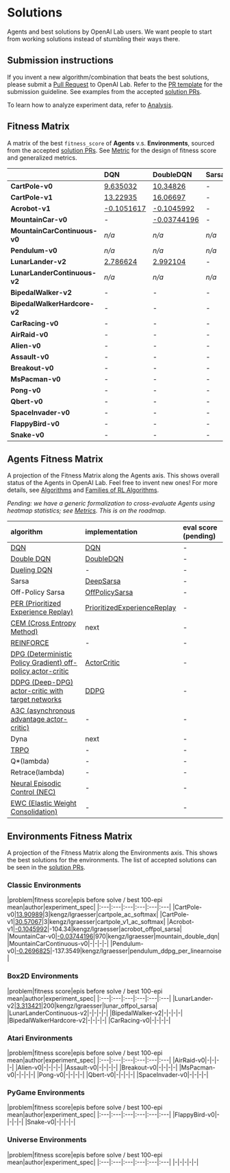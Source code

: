 # <a name="solutions"></a>Solutions

Agents and best solutions by OpenAI Lab users. We want people to start from working solutions instead of stumbling their ways there.

## Submission instructions

If you invent a new algorithm/combination that beats the best solutions, please submit a [Pull Request](https://github.com/kengz/openai_lab/pulls) to OpenAI Lab. Refer to the [PR template](https://github.com/kengz/openai_lab/blob/master/.github/PULL_REQUEST_TEMPLATE.md) for the submission guideline. See examples from the accepted [solution PRs](https://github.com/kengz/openai_lab/pulls?q=is%3Apr+label%3Asolution+is%3Aclosed).

To learn how to analyze experiment data, refer to [Analysis](#analysis).


## <a name="fitness-matrix"></a>Fitness Matrix

A matrix of the best `fitness_score` of **Agents** v.s. **Environments**, sourced from the accepted [solution PRs](https://github.com/kengz/openai_lab/pulls?q=is%3Apr+label%3Asolution+is%3Aclosed). See [Metric](#metrics) for the design of fitness score and generalized metrics.

||DQN|DoubleDQN|Sarsa|OffPolicySarsa|ActorCritic|DDPG|
|:---|:---|:---|:---|:---|:---|:---|
|**CartPole-v0**|[9.635032](https://github.com/kengz/openai_lab/pull/73)|[10.34826](https://github.com/kengz/openai_lab/pull/78)|-|[12.98525](https://github.com/kengz/openai_lab/pull/91)|[13.90989](https://github.com/kengz/openai_lab/pull/123)|-|
|**CartPole-v1**|[13.22935](https://github.com/kengz/openai_lab/pull/80)|[16.06697](https://github.com/kengz/openai_lab/pull/82)|-|[18.91624](https://github.com/kengz/openai_lab/pull/107)|[30.57067](https://github.com/kengz/openai_lab/pull/124)|-|
|**Acrobot-v1**|[-0.1051617](https://github.com/kengz/openai_lab/pull/94)|[-0.1045992](https://github.com/kengz/openai_lab/pull/98)|-|[-0.1127294](https://github.com/kengz/openai_lab/pull/97)|[-0.1175654](https://github.com/kengz/openai_lab/pull/128)|-|
|**MountainCar-v0**|-|[-0.03744196](https://github.com/kengz/openai_lab/pull/117)|-|-|-|-|
|**MountainCarContinuous-v0**|*n/a*|*n/a*|*n/a*|*n/a*|-|-|
|**Pendulum-v0**|*n/a*|*n/a*|*n/a*|*n/a*|-|[-0.2696825](https://github.com/kengz/openai_lab/pull/130)|
|**LunarLander-v2**|[2.786624](https://github.com/kengz/openai_lab/pull/84)|[2.992104](https://github.com/kengz/openai_lab/pull/87)|-|[3.313421](https://github.com/kengz/openai_lab/pull/96)|-|-|
|**LunarLanderContinuous-v2**|*n/a*|*n/a*|*n/a*|*n/a*|-|-|
|**BipedalWalker-v2**|-|-|-|-|-|-|
|**BipedalWalkerHardcore-v2**|-|-|-|-|-|-|
|**CarRacing-v0**|-|-|-|-|-|-|
|**AirRaid-v0**|-|-|-|-|-|-|
|**Alien-v0**|-|-|-|-|-|-|
|**Assault-v0**|-|-|-|-|-|-|
|**Breakout-v0**|-|-|-|-|-|-|
|**MsPacman-v0**|-|-|-|-|-|-|
|**Pong-v0**|-|-|-|-|-|-|
|**Qbert-v0**|-|-|-|-|-|-|
|**SpaceInvader-v0**|-|-|-|-|-|-|
|**FlappyBird-v0**|-|-|-|-|-|-|
|**Snake-v0**|-|-|-|-|-|-|


## <a name="agents-matrix"></a>Agents Fitness Matrix

A projection of the Fitness Matrix along the Agents axis. This shows overall status of the Agents in OpenAI Lab. Feel free to invent new ones! For more details, see [Algorithms](#algorithms) and [Families of RL Algorithms](#families).

_Pending: we have a generic formalization to cross-evaluate Agents using heatmap statistics; see [Metrics](#metrics). This is on the roadmap._

|algorithm|implementation|eval score (pending)|
|:---|:---|:---|
|[DQN](https://arxiv.org/abs/1312.5602)|[DQN](https://github.com/kengz/openai_lab/blob/master/rl/agent/dqn.py)|-|
|[Double DQN](https://arxiv.org/abs/1509.06461)|[DoubleDQN](https://github.com/kengz/openai_lab/blob/master/rl/agent/double_dqn.py)|-|
|[Dueling DQN](https://arxiv.org/abs/1511.06581)|-|-|
|Sarsa|[DeepSarsa](https://github.com/kengz/openai_lab/blob/master/rl/agent/deep_sarsa.py)|-|
|Off-Policy Sarsa|[OffPolicySarsa](https://github.com/kengz/openai_lab/blob/master/rl/agent/offpol_sarsa.py)|-|
|[PER (Prioritized Experience Replay)](https://arxiv.org/abs/1511.05952)|[PrioritizedExperienceReplay](https://github.com/kengz/openai_lab/blob/master/rl/memory/prioritized_exp_replay.py)|-|
|[CEM (Cross Entropy Method)](https://en.wikipedia.org/wiki/Cross-entropy_method)|next|-|
|[REINFORCE](http://incompleteideas.net/sutton/williams-92.pdf)|-|-|
|[DPG (Deterministic Policy Gradient) off-policy actor-critic](http://jmlr.org/proceedings/papers/v32/silver14.pdf)|[ActorCritic](https://github.com/kengz/openai_lab/blob/master/rl/agent/actor_critic.py)|-|
|[DDPG (Deep-DPG) actor-critic with target networks](https://arxiv.org/abs/1509.02971)|[DDPG](https://github.com/kengz/openai_lab/blob/master/rl/agent/ddpg.py)|-|
|[A3C (asynchronous advantage actor-critic)](https://arxiv.org/pdf/1602.01783.pdf)|-|-|
|Dyna|next|-|
|[TRPO](https://arxiv.org/abs/1502.05477)|-|-|
|Q*(lambda)|-|-|
|Retrace(lambda)|-|-|
|[Neural Episodic Control (NEC)](https://arxiv.org/abs/1703.01988)|-|-|
|[EWC (Elastic Weight Consolidation)](https://arxiv.org/abs/1612.00796)|-|-|


## <a name="environments-matrix"></a>Environments Fitness Matrix

A projection of the Fitness Matrix along the Environments axis. This shows the best solutions for the environments. The list of accepted solutions can be seen in the [solution PRs](https://github.com/kengz/openai_lab/pulls?q=is%3Apr+label%3Asolution+is%3Aclosed).


### Classic Environments

|problem|fitness score|epis before solve / best 100-epi mean|author|experiment_spec|
|:---|:---|:---|:---|:---|:---|
|CartPole-v0|[13.90989](https://github.com/kengz/openai_lab/pull/123)|3|kengz/lgraesser|cartpole_ac_softmax|
|CartPole-v1|[30.57067](https://github.com/kengz/openai_lab/pull/124)|3|kengz/lgraesser|cartpole_v1_ac_softmax|
|Acrobot-v1|[-0.1045992](https://github.com/kengz/openai_lab/pull/98)|-104.34|kengz/lgraesser|acrobot_offpol_sarsa|
|MountainCar-v0|[-0.03744196](https://github.com/kengz/openai_lab/pull/117)|970|kengz/lgraesser|mountain_double_dqn|
|MountainCarContinuous-v0|-|-|-|-|
|Pendulum-v0|[-0.2696825](https://github.com/kengz/openai_lab/pull/130)|-137.3549|kengz/lgraesser|pendulum_ddpg_per_linearnoise|


### Box2D Environments

|problem|fitness score|epis before solve / best 100-epi mean|author|experiment_spec|
|:---|:---|:---|:---|:---|:---|
|LunarLander-v2|[3.313421](https://github.com/kengz/openai_lab/pull/96)|200|kengz/lgraesser|lunar_offpol_sarsa|
|LunarLanderContinuous-v2|-|-|-|-|
|BipedalWalker-v2|-|-|-|-|
|BipedalWalkerHardcore-v2|-|-|-|-|
|CarRacing-v0|-|-|-|-|


### Atari Environments

|problem|fitness score|epis before solve / best 100-epi mean|author|experiment_spec|
|:---|:---|:---|:---|:---|:---|
|AirRaid-v0|-|-|-|-|
|Alien-v0|-|-|-|-|
|Assault-v0|-|-|-|-|
|Breakout-v0|-|-|-|-|
|MsPacman-v0|-|-|-|-|
|Pong-v0|-|-|-|-|
|Qbert-v0|-|-|-|-|
|SpaceInvader-v0|-|-|-|-|


### PyGame Environments

|problem|fitness score|epis before solve / best 100-epi mean|author|experiment_spec|
|:---|:---|:---|:---|:---|:---|
|FlappyBird-v0|-|-|-|-|
|Snake-v0|-|-|-|-|


### Universe Environments

|problem|fitness score|epis before solve / best 100-epi mean|author|experiment_spec|
|:---|:---|:---|:---|:---|:---|
|-|-|-|-|-|

